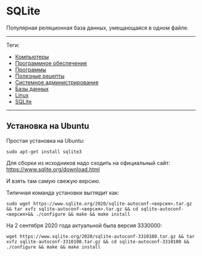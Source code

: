 # SQLite

Популярная реляционная база данных, умещающаяся в одном файле.

---

Теги:

- [Компьютеры](../../_tags/компьютеры.md)
- [Программное обеспечение](../../_tags/программное%20обеспечение.md)
- [Программы](../../_tags/программы.md)
- [Полезные рецепты](../../_tags/полезные%20рецепты.md)
- [Системное администрирование](../../_tags/системное%20администрирование.md)
- [Базы данных](../../_tags/базы%20данных.md)
- [Linux](../../_tags/linux.md)
- [SQLite](../../_tags/sqlite.md)

---

## Установка на Ubuntu

Простая установка на Ubuntu:

```shell
sudo apt-get install sqlite3
```

Для сборки из исходников надо сходить на официальный сайт:
https://www.sqlite.org/download.html

И взять там самую свежую версию.

Типичная команда установки выглядит как:

```shell
sudo wget https://www.sqlite.org/2020/sqlite-autoconf-<версия>.tar.gz && tar xvfz sqlite-autoconf-<версия>.tar.gz && cd sqlite-autoconf-<версия>&& ./configure && make && make install
```

На 2 сентября 2020 года актуальной была версия 3330000:

```shell
wget https://www.sqlite.org/2020/sqlite-autoconf-3310100.tar.gz && tar xvfz sqlite-autoconf-3310100.tar.gz && cd sqlite-autoconf-3310100 && ./configure && make && make install
```
